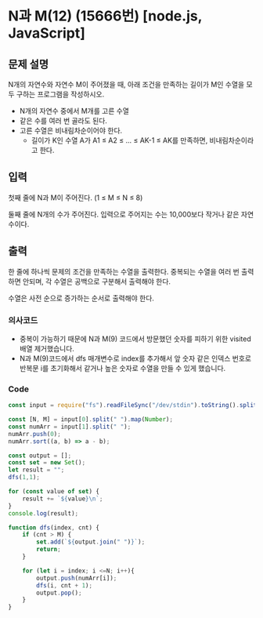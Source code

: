 # N과 M(12) (15666번) [node.js, JavaScript] 

## 문제 설명
N개의 자연수와 자연수 M이 주어졌을 때, 아래 조건을 만족하는 길이가 M인 수열을 모두 구하는 프로그램을 작성하시오.

- N개의 자연수 중에서 M개를 고른 수열
- 같은 수를 여러 번 골라도 된다.
- 고른 수열은 비내림차순이어야 한다.
  - 길이가 K인 수열 A가 A1 ≤ A2 ≤ ... ≤ AK-1 ≤ AK를 만족하면, 비내림차순이라고 한다.

## 입력
첫째 줄에 N과 M이 주어진다. (1 ≤ M ≤ N ≤ 8)

둘째 줄에 N개의 수가 주어진다. 입력으로 주어지는 수는 10,000보다 작거나 같은 자연수이다.

## 출력
한 줄에 하나씩 문제의 조건을 만족하는 수열을 출력한다. 중복되는 수열을 여러 번 출력하면 안되며, 각 수열은 공백으로 구분해서 출력해야 한다.

수열은 사전 순으로 증가하는 순서로 출력해야 한다.

### 의사코드 
- 중복이 가능하기 때문에 N과 M(9) 코드에서 방문했던 숫자를 피하기 위한 visited 배열 제거했습니다.
- N과 M(9)코드에서 dfs 매개변수로 index를 추가해서 앞 숫자 같은 인덱스 번호로 반복문 i를 초기화해서 같거나 높은 숫자로 수열을 만들 수 있게 했습니다.

### Code 
```js
const input = require("fs").readFileSync("/dev/stdin").toString().split("\n"); 

const [N, M] = input[0].split(" ").map(Number);
const numArr = input[1].split(" ");
numArr.push(0);
numArr.sort((a, b) => a - b);

const output = [];
const set = new Set();
let result = "";
dfs(1,1);

for (const value of set) {
    result += `${value}\n`;
}
console.log(result);

function dfs(index, cnt) {
    if (cnt > M) {
        set.add(`${output.join(" ")}`);
        return;
    }

    for (let i = index; i <=N; i++){
        output.push(numArr[i]);
        dfs(i, cnt + 1);
        output.pop();
    }
}
```